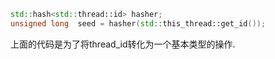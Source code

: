```cxx
std::hash<std::thread::id> hasher;
unsigned long  seed = hasher(std::this_thread::get_id());
```

上面的代码是为了将thread_id转化为一个基本类型的操作.

